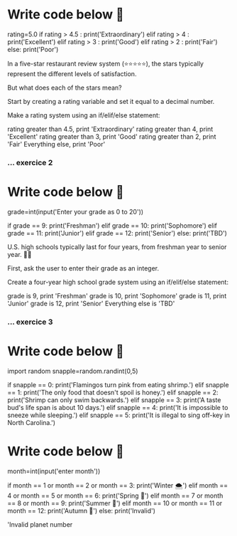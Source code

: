 # Write code below 💖

rating=5.0
if rating > 4.5 : 
    print('Extraordinary')
elif rating > 4 : 
    print('Excellent')
elif rating > 3 : 
    print('Good')
elif rating > 2 : 
    print('Fair')
else: 
  print('Poor')



In a five-star restaurant review system (⭐️⭐️⭐️⭐️⭐️), the stars typically represent the different levels of satisfaction.

But what does each of the stars mean?

Start by creating a rating variable and set it equal to a decimal number.

Make a rating system using an if/elif/else statement:

rating greater than 4.5, print 'Extraordinary'
rating greater than 4, print 'Excellent'
rating greater than 3, print 'Good'
rating greater than 2, print 'Fair'
Everything else, print 'Poor'




### ... exercice 2 
# Write code below 💖

grade=int(input('Enter your grade as 0 to 20'))


if grade == 9:
  print('Freshman')
elif grade == 10: 
  print('Sophomore')
elif grade == 11: 
  print('Junior')
elif grade == 12: 
  print('Senior')
else: 
  print('TBD')
  

U.S. high schools typically last for four years, from freshman year to senior year. 🚌💨

First, ask the user to enter their grade as an integer.

Create a four-year high school grade system using an if/elif/else statement:

grade is 9, print 'Freshman'
grade is 10, print 'Sophomore'
grade is 11, print 'Junior'
grade is 12, print 'Senior'
Everything else is 'TBD'


### ... exercice 3

# Write code below 💖
import random
snapple=random.randint(0,5)

if snapple == 0: 
  print('Flamingos turn pink from eating shrimp.')
elif snapple == 1: 
  print('The only food that doesn\'t spoil is honey.')
elif snapple == 2: 
  print('Shrimp can only swim backwards.')
elif snapple == 3: 
  print('A taste bud\'s life span is about 10 days.')
elif snapple == 4: 
  print('It is impossible to sneeze while sleeping.')
elif snapple == 5: 
  print('It is illegal to sing off-key in North Carolina.')




  # Write code below 💖

month=int(input('enter month'))


if month == 1 or month == 2 or month == 3: 
  print('Winter 🌨️') 
elif month == 4 or month == 5 or month == 6:
   print('Spring 🌱') 
elif month == 7 or month == 8 or month == 9:
   print('Summer 🌻') 
elif month == 10 or month ==  11 or month == 12:
   print('Autumn 🍂') 
else:
  print('Invalid')




'Invalid planet number
